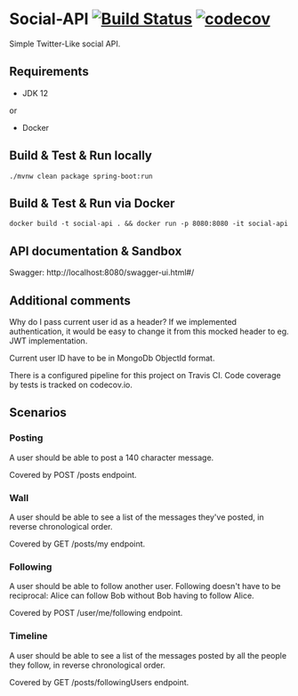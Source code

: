 # Social-API [![Build Status](https://travis-ci.com/jkarkoszka/social-api.svg?branch=master)](https://travis-ci.com/jkarkoszka/social-api) [![codecov](https://codecov.io/gh/jkarkoszka/social-api/branch/master/graph/badge.svg)](https://codecov.io/gh/jkarkoszka/social-api)  

Simple Twitter-Like social API.  

## Requirements  

- JDK 12  

or

- Docker  

## Build & Test & Run locally

    ./mvnw clean package spring-boot:run

## Build & Test & Run via Docker

    docker build -t social-api . && docker run -p 8080:8080 -it social-api

## API documentation & Sandbox

Swagger: http://localhost:8080/swagger-ui.html#/

## Additional comments

Why do I pass current user id as a header?
If we implemented authentication, it would be easy to change it from this mocked header to eg. JWT implementation.

Current user ID have to be in MongoDb ObjectId format.

There is a configured pipeline for this project on Travis CI.
Code coverage by tests is tracked on codecov.io.

## Scenarios

### Posting

A user should be able to post a 140 character message.

Covered by POST /posts endpoint.

### Wall

A user should be able to see a list of the messages they've posted, in reverse chronological order.

Covered by GET /posts/my endpoint.

### Following

A user should be able to follow another user. Following doesn't have to be reciprocal: Alice can follow Bob without Bob having to follow Alice.

Covered by POST /user/me/following endpoint.

### Timeline

A user should be able to see a list of the messages posted by all the people they follow, in reverse chronological order.

Covered by GET /posts/followingUsers endpoint.
